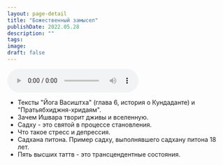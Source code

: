 ```yaml
---
layout: page-detail
title: "Божественный замысел"
publishDate: 2022.05.28
description: ""
tags:
image:
draft: false
---
```


<audio title="2022.05.28 - Божественный замысел.mp3" src="https://filer-api.advayta.org/v1.0/public/files/75540" controls=""></audio>

* Тексты "Йога Васиштха" (глава 6, история о Кундаданте) и "Пратьябхиджня-хридаям".
* Зачем Ишвара творит дживы и вселенную.
* Садху - это святой в процессе становления.
* Что такое стресс и депрессия.
* Садхана питона. Пример садху, выполнявшего садхану питона 18 лет.
* Пять высших таттв - это трансцендентные состояния.

  

